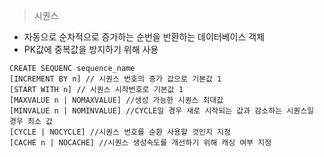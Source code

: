 > 시퀀스
- 자동으로 순차적으로 증가하는 순번을 반환하는 데이터베이스 객체
- PK값에 중복값을 방지하기 위해 사용

```
CREATE SEQUENC sequence_name
[INCREMENT BY n] // 시퀀스 번호의 증가 값으로 기본값 1
[START WITH n] // 시퀀스 시작번호로 기본값 1
[MAXVALUE n | NOMAXVALUE] //생성 가능한 시퀀스 최대값
[MINVALUE n | NOMINVALUE] //CYCLE일 경우 새로 시작되는 값과 감소하는 시퀀스일 경우 최소 값
[CYCLE | NOCYCLE] //시퀀스 번호를 순환 사용할 것인지 지정
[CACHE n | NOCACHE] //시퀀스 생성속도를 개선하기 위해 캐싱 여부 지정
```
